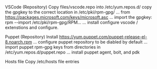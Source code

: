 VSCode (Repository)
 Copy files/vscode.repo into /etc/yum.repos.d/
 copy the gpgkey to the correct location in /etc/pki/rpm-gpg/
 ... from https://packages.microsoft.com/keys/microsoft.asc
 ... import the gpgkey: rpm --import /etc/pki/rpm-gpg/RPM...
 ... install configure vscode / extenstions and configure.

Puppet (Repository)
 Install https://yum.puppet.com/puppet-release-el-8.noarch.rpm
 ... configure puppet repository to be diabled by default
 ... import puppet rpm-gpg keys from directories in /etc/yum.repos.d/puppet.repo
... install puppet agent, bolt, and pdk 

Hosts file
Copy /etc/hosts file entries
